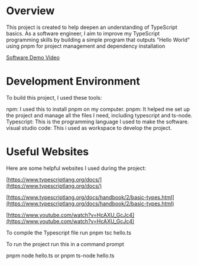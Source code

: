 # Overview

This project is created to help deepen an understanding of TypeScript basics. As a software engineer, I aim to improve my TypeScript programming skills by building a simple program that outputs "Hello World" using pnpm for project management and dependency installation

[Software Demo Video](https://www.youtube.com/watch?v=n8TOQJOfxyg)

# Development Environment

To build this project, I used these tools:

npm: I used this to install pnpm on my computer.
pnpm: It helped me set up the project and manage all the files I need, including typescript and ts-node.
Typescript: This is the programming language I used to make the software.
visual studio code: This i used as workspace to develop the project.

# Useful Websites

Here are some helpful websites I used during the project:

[https://www.typescriptlang.org/docs/](https://www.typescriptlang.org/docs/)

[https://www.typescriptlang.org/docs/handbook/2/basic-types.html](https://www.typescriptlang.org/docs/handbook/2/basic-types.html)

[https://www.youtube.com/watch?v=HcAXU_GcJc4](https://www.youtube.com/watch?v=HcAXU_GcJc4)

To compile the Typescript file run
pnpm tsc hello.ts

To run the project run this in a command prompt

pnpm node hello.ts or
pnpm ts-node hello.ts